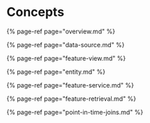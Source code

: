 # Concepts

{% page-ref page="overview.md" %}

{% page-ref page="data-source.md" %}

{% page-ref page="feature-view.md" %}

{% page-ref page="entity.md" %}

{% page-ref page="feature-service.md" %}

{% page-ref page="feature-retrieval.md" %}

{% page-ref page="point-in-time-joins.md" %}



